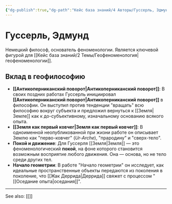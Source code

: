 ```yaml
---
{"dg-publish":true,"dg-path":"Кейс база знаний/4 Авторы/Гуссерль, Эдмунд","permalink":"/kejs-baza-znanij/4-avtory/gusserl-edmund/"}
---
```


# Гуссерль, Эдмунд

Немецкий философ, основатель феноменологии. Является ключевой фигурой для [[Кейс база знаний/2 Темы/Геофеноменология\|геофеноменологии]].

## Вклад в геофилософию
- **[[Антикоперниканский поворот\|Антикоперниканский поворот]]**: В своих поздних работах Гуссерль инициировал **[[Антикоперниканский поворот\|Антикоперниканский поворот]]** в философии. Он выступил против тенденции "вращать" всю философию вокруг субъекта и предложил вернуться к [[Земля\|Земле]] как к до-субъективному, изначальному основанию всякого опыта.
- **[[Земля как первый ковчег\|Земля как первый ковчег]]**: В одноименной неопубликованной при жизни работе он описывает Землю как "перво-ковчег" (*Ur-Arche*), "прародину" и "сверх-тело".
- **Покой и движение**: Для Гуссерля [[Земля\|Земля]] — это феноменологический **покой**, на фоне которого становится возможным восприятие любого движения. Она — основа, но не тело среди других тел.
- **Начало геометрии**: В работе "Начало геометрии" он исследует, как идеальные пространственные объекты передаются из поколения в поколение, что [[Жак Деррида\|Деррида]] свяжет с процессом "[[Оседание опыта\|оседания]]".






---
See also:
[[]]
